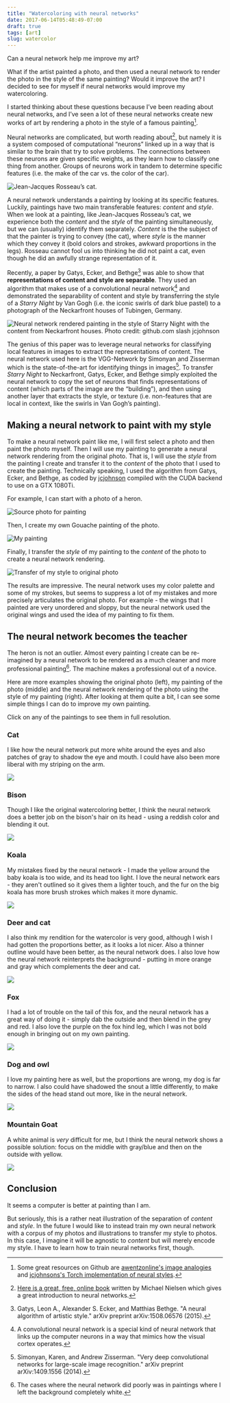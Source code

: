 ```yaml
---
title: "Watercoloring with neural networks"
date: 2017-06-14T05:48:49-07:00
draft: true
tags: [art]
slug: watercolor
---
```


Can a neural network help me improve my art?

What if the artist painted a photo, and then used a neural network to render the photo in the style of the same painting? Would it improve the art? I decided to see for myself if neural networks would improve my watercoloring.

I started thinking about these questions because I’ve been reading about neural networks, and I’ve seen a lot of these neural networks create new works of art by rendering a photo in the style of a famous painting[^1].


Neural networks are complicated, but worth reading about[^2], but namely it is a system composed of computational “neurons” linked up in a way that is similar to the brain that try to solve problems. The connections between these neurons are given specific weights, as they learn how to classify one thing from another. Groups of neurons work in tandem to determine specific features (i.e. the make of the car vs. the color of the car).

![Jean-Jacques Rosseau’s cat.](/img/rosseauscat.jpg)

A neural network understands a painting by looking at its specific features. Luckily, paintings have two main transferable features: *content* and *style*. When we look at a painting, like Jean-Jacques Rosseau’s cat, we experience both the *content* and the *style* of the painting simultaneously, but we can (usually) identify them separately. *Content* is the the subject of that the painter is trying to convey (the cat), where *style* is the manner which they convey it (bold colors and strokes, awkward proportions in the legs). Rosseau cannot fool us into thinking he did not paint a cat, even though he did an awfully strange representation of it.

Recently, a paper by Gatys, Ecker, and Bethge[^3] was able to show that **representations of content and style are separable**. They used an algorithm that makes use of a convolutional neural network[^4] and demonstrated the separability of content and style by transferring the style of a *Starry Night* by Van Gogh (i.e. the iconic swirls of dark blue pastel) to a photograph of the Neckarfront houses of Tubingen, Germany.

![Neural network rendered painting in the style of *Starry Night* with the content from Neckarfront houses. Photo credit: github.com slash jcjohnson](/img/tubingen_starry.png)

The genius of this paper was to leverage neural networks for classifying local features in images to extract the representations of content. The neural network used here is the VGG-Network by Simonyan and Zisserman which is the state-of-the-art for identifying things in images[^5]. To transfer *Starry Night* to Neckarfront, Gatys, Ecker, and Bethge simply exploited the neural network to copy the set of neurons that finds representations of content (which parts of the image are the “building”), and then using another layer that extracts the style, or texture (i.e. non-features that are local in context, like the swirls in Van Gogh’s painting).

## Making a neural network to paint with my style

To make a neural network paint like me, I will first select a photo and then paint the photo myself. Then I will use my painting to generate a neural network rendering from the original photo. That is, I will use the *style* from the painting I create and transfer it to the *content* of the photo that I used to create the painting. Technically speaking, I used the algorithm from Gatys, Ecker, and Bethge, as coded by [jcjohnson](https://github.com/awentzonline/image-analogies) compiled with the CUDA backend to use on a GTX 1080Ti.

For example, I can start with a photo of a heron.


![Source photo for painting](/img/heron1.jpg)


Then, I create my own Gouache painting of the photo.

![My painting](/img/heron2.jpg)


Finally, I transfer the *style* of my painting to the *content* of the photo to create a neural network rendering.

![Transfer of my style to original photo](/img/heron3.jpg)

The results are impressive. The neural network uses my color palette and some of my strokes, but seems to suppress a lot of my mistakes and more precisely articulates the original photo. For example - the wings that I painted are very unordered and sloppy, but the neural network used the original wings and used the idea of my painting to fix them.

## The neural network becomes the teacher


The heron is not an outlier. Almost every painting I create can be re-imagined by a neural network to be rendered as a much cleaner and more professional painting[^6]. The machine makes a professional out of a novice.

Here are more examples showing the original photo (left), my painting of the photo (middle) and the neural network rendering of the photo using the style of my painting (right). After looking at them quite a bit, I can see some simple things I can do to improve my own painting.

Click on any of the paintings to see them in full resolution.

### Cat

I like how the neural network put more white around the eyes and also patches of gray to shadow the eye and mouth. I could have also been more liberal with my striping on the arm.

[![](/img/cat.jpg)](/img/cat.jpg)

### Bison

Though I like the original watercoloring better, I think the neural network does a better job on the bison's hair on its head - using a reddish color and blending it out.

[![](/img/bison.jpg)](/img/bison.jpg)

### Koala

My mistakes fixed by the neural network - I made the yellow around the baby koala is too wide, and its head too light. I love the neural network ears - they aren't outlined so it gives them a lighter touch, and the fur on the big koala has more brush strokes which makes it more dynamic.

[![](/img/koala.jpg)](/img/koala.jpg)

### Deer and cat

I also think my rendition for the watercolor is very good, although I wish I had gotten the proportions better, as it looks a lot nicer. Also a thinner outline would have been better, as the neural network does. I also love how the neural network reinterprets the background - putting in more orange and gray which complements the deer and cat.

[![](/img/deer.jpg)](/img/deer.jpg)

### Fox

I had a lot of trouble on the tail of this fox, and the neural network has a great way of doing it - simply dab the outside and then blend in the grey and red. I also love the purple on the fox hind leg, which I was not bold enough in bringing out on my own painting.


[![](/img/fox.jpg)](/img/fox.jpg)

### Dog and owl

I love my painting here as well, but the proportions are wrong, my dog is far to narrow. I also could have shadowed the snout a little differently, to make the sides of the head stand out more, like in the neural network.


[![](/img/dogandowl.jpg)](/img/dogandowl.jpg)

### Mountain Goat

A white animal is *very* difficult for me, but I think the neural network shows a possible solution: focus on the middle with gray/blue and then on the outside with yellow.

[![](/img/mtngoat.jpg)](/img/mtngoat.jpg)

## Conclusion

It seems a computer is better at painting than I am.

But seriously, this is a rather neat illustration of the separation of *content* and *style*. In the future I would like to instead train my own neural network with a corpus of my photos and illustrations to transfer my style to photos. In this case, I imagine it will be agnostic to *content* but will merely encode my style. I have to learn how to train neural networks first, though.

[^1]: Some great resources on Github are [awentzonline's image analogies](https://github.com/awentzonline/image-analogies) and [jcjohnsons's Torch implementation of neural styles](https://github.com/jcjohnson/neural-style).

[^2]: [Here is a great, free, online book](https://neuralnetworksanddeeplearning.com/) written by Michael Nielsen which gives a great introduction to neural networks.

[^3]: Gatys, Leon A., Alexander S. Ecker, and Matthias Bethge. "A neural algorithm of artistic style." arXiv preprint arXiv:1508.06576 (2015).

[^4]: A convolutional neural network is a special kind of neural network that links up the computer neurons in a way that mimics how the visual cortex operates.

[^5]: Simonyan, Karen, and Andrew Zisserman. "Very deep convolutional networks for large-scale image recognition." arXiv preprint arXiv:1409.1556 (2014).

[^6]: The cases where the neural network did poorly was in paintings where I left the background completely white.
